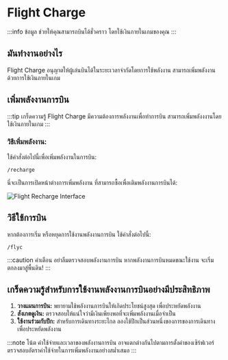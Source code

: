 ﻿---
sidebar_position: 5
---
# Flight Charge

:::info ข้อมูล
ช่วยให้คุณสามารถบินได้ชั่วคราว โดยใช้เงินภายในเกมของคุณ
:::

## มันทำงานอย่างไร

Flight Charge อนุญาตให้ผู้เล่นบินได้ในระยะเวลาจำกัดโดยการใช้พลังงาน สามารถเพิ่มพลังงานด้วยการใช้เงินภายในเกม

## เพิ่มพลังงานการบิน

:::tip เกร็ดความรู้
Flight Charge มีความต้องการพลังงานเพื่อทำการบิน สามารถเพิ่มพลังงงานโดยใช้เงินภายในเกม
:::

### วิธีเพิ่มพลังงาน:

ใช้คำสั่งต่อไปนี้เพื่อเพิ่มพลังงานในการบิน:

```
/recharge
```

นี่จะเป็นการเปิดหน้าต่างการเพิ่มพลังงาน ที่สามารถซื้อเพื่อเติมพลังงานการบินได้:

![Flight Recharge Interface](/img/doc/features/filghtCharge/rechrage.png)

## วิธีใช้การบิน

หากต้องการเริ่ม หรือหยุดการใช้งานพลังงานการบิน ใช้คำสั่งต่อไปนี้:

```
/flyc
```

:::caution คำเตือน
อย่าลืมตรวจสอบพลังงานการบิน หากพลังงานการบินหมดขณะใช้งาน จะเริ่มตกลงมาสู่พื้นดิน!
:::

## เกร็ดความรู้สำหรับการใช้งานพลังงานการบินอย่างมีประสิทธิภาพ

1. **วางแผนการบิน:** พยายามใช้พลังงานการบินให้เกิดประโยชน์สูงสุด เพื่อประหยัดพลังงาน
2. **สังเกตดูเงิน:** ตรวจสอบให้แน่ใจว่ามีเงินเพียงพอที่จะเพิ่มพลังงานเมื่อจำเป็น
3. **ใช้งานร่วมกับปีก:** สำหรับการเดินทางระยะไกล ลองใช้ปีกเป็นส่วนหนึ่งของการของการเดินทางเพื่อประหยัดพลังงาน

:::note โน้ต
ค่าใช้จ่ายและเวลาของพลังงานการบิน อาจแตกต่างกันไปตามการตั้งค่าของเซิร์ฟเวอร์ ตรวจสอบอัตราค่าใช้จ่ายในการเพิ่มพลังงานอย่างสมํ่าเสมอ
:::